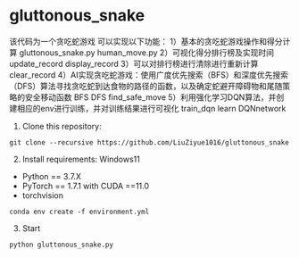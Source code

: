 # gluttonous_snake
该代码为一个贪吃蛇游戏
可以实现以下功能：
1）基本的贪吃蛇游戏操作和得分计算 gluttonous_snake.py human_move.py
2）可视化得分排行榜及实现时间 update_record display_record 
3）可以对排行榜进行清除进行重新计算 clear_record
4）AI实现贪吃蛇游戏：使用广度优先搜索（BFS）和深度优先搜索（DFS）算法寻找贪吃蛇到达食物的路径的函数，以及确定蛇避开障碍物和尾随策略的安全移动函数
  BFS DFS find_safe_move
5）利用强化学习DQN算法，并创建相应的env进行训练，并对训练结果进行可视化 train_dqn learn DQNnetwork

1. Clone this repository:
```clone
git clone --recursive https://github.com/LiuZiyue1016/gluttonous_snake
```
2. Install requirements:
   Windows11
- Python == 3.7.X
- PyTorch == 1.7.1 with CUDA ==11.0 
- torchvision 
```setup
conda env create -f environment.yml
```
3. Start
```
python gluttonous_snake.py
```
